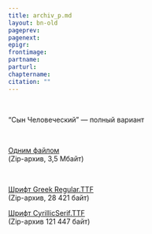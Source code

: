 ```yaml
---
title: archiv_p.md 
layout: bn-old
pageprev: 
pagenext: 
epigr: 
frontimage: 
partname: 
parturl: 
chaptername: 
citation: ""
---
```

 

<p>“Сын Человеческий” — полный вариант</p>
<p> </p>
<p><a href="arc/barnasch.zip" title="barnasch.zip">Одним файлом</a><br />
(Zip-архив, 3,5 Мбайт)</p>

 

[Шрифт Greek Regular.TTF  
](arc/greek.zip "greek.zip")(Zip-архив, 28 421 байт)

[Шрифт CyrillicSerif.TTF  
](arc/cyrillic.zip "cyrillic.zip")(Zip-архив 121 447 байт)


